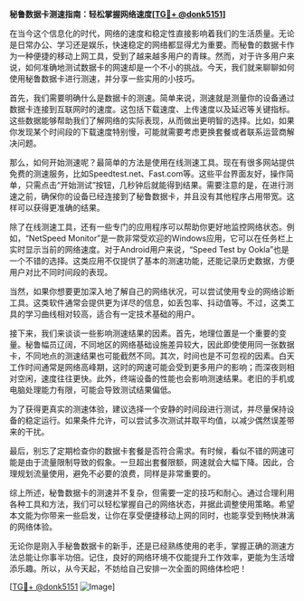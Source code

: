 **秘鲁数据卡测速指南：轻松掌握网络速度[[TG💪+ @donk5151](https://t.me/s/donk5151)]**

在当今这个信息化的时代，网络的速度和稳定性直接影响着我们的生活质量。无论是日常办公、学习还是娱乐，快速稳定的网络都显得尤为重要。而秘鲁的数据卡作为一种便捷的移动上网工具，受到了越来越多用户的青睐。然而，对于许多用户来说，如何准确地测试数据卡的网速却是一个不小的挑战。今天，我们就来聊聊如何使用秘鲁数据卡进行测速，并分享一些实用的小技巧。

首先，我们需要明确什么是数据卡的测速。简单来说，测速就是测量你的设备通过数据卡连接到互联网时的速度。这包括下载速度、上传速度以及延迟等关键指标。这些数据能够帮助我们了解网络的实际表现，从而做出更明智的选择。比如，如果你发现某个时间段的下载速度特别慢，可能就需要考虑更换套餐或者联系运营商解决问题。

那么，如何开始测速呢？最简单的方法是使用在线测速工具。现在有很多网站提供免费的测速服务，比如Speedtest.net、Fast.com等。这些平台界面友好，操作简单，只需点击“开始测试”按钮，几秒钟后就能得到结果。需要注意的是，在进行测速之前，确保你的设备已经连接到了秘鲁数据卡，并且没有其他程序占用带宽。这样可以获得更准确的结果。

除了在线测速工具，还有一些专门的应用程序可以帮助你更好地监控网络状态。例如，“NetSpeed Monitor”是一款非常受欢迎的Windows应用，它可以在任务栏上实时显示当前的网络速度。对于Android用户来说，“Speed Test by Ookla”也是一个不错的选择。这类应用不仅提供了基本的测速功能，还能记录历史数据，方便用户对比不同时间段的表现。

当然，如果你想要更加深入地了解自己的网络状况，可以尝试使用专业的网络诊断工具。这类软件通常会提供更为详尽的信息，如丢包率、抖动值等。不过，这类工具的学习曲线相对较高，适合有一定技术基础的用户。

接下来，我们来谈谈一些影响测速结果的因素。首先，地理位置是一个重要的变量。秘鲁幅员辽阔，不同地区的网络基础设施差异较大，因此即使使用同一张数据卡，不同地点的测速结果也可能截然不同。其次，时间也是不可忽视的因素。白天工作时间通常是网络高峰期，这时的网速可能会受到更多用户的影响；而深夜则相对空闲，速度往往更快。此外，终端设备的性能也会影响测速结果。老旧的手机或电脑处理能力有限，可能会导致测试结果偏低。

为了获得更真实的测速体验，建议选择一个安静的时间段进行测试，并尽量保持设备的稳定运行。如果条件允许，可以尝试多次测试并取平均值，以减少偶然误差带来的干扰。

最后，别忘了定期检查你的数据卡套餐是否符合需求。有时候，看似不错的网速可能是由于流量限制导致的假象。一旦超出套餐限额，网速就会大幅下降。因此，合理规划流量使用，避免不必要的浪费，同样是非常重要的。

综上所述，秘鲁数据卡的测速并不复杂，但需要一定的技巧和耐心。通过合理利用各种工具和方法，我们可以轻松掌握自己的网络状态，并据此调整使用策略。希望本文能为你带来一些启发，让你在享受便捷移动上网的同时，也能享受到畅快淋漓的网络体验。

无论你是刚入手秘鲁数据卡的新手，还是已经熟练使用的老手，掌握正确的测速方法总能让你事半功倍。记住，良好的网络环境不仅能提升工作效率，更能为生活增添乐趣。所以，从今天起，不妨给自己安排一次全面的网络体检吧！

[[TG💪+ @donk5151](https://t.me/s/donk5151) ![Image](https://i.postimg.cc/rwNCRYN7/Snipaste-2025-04-30-17-27-05.png)]